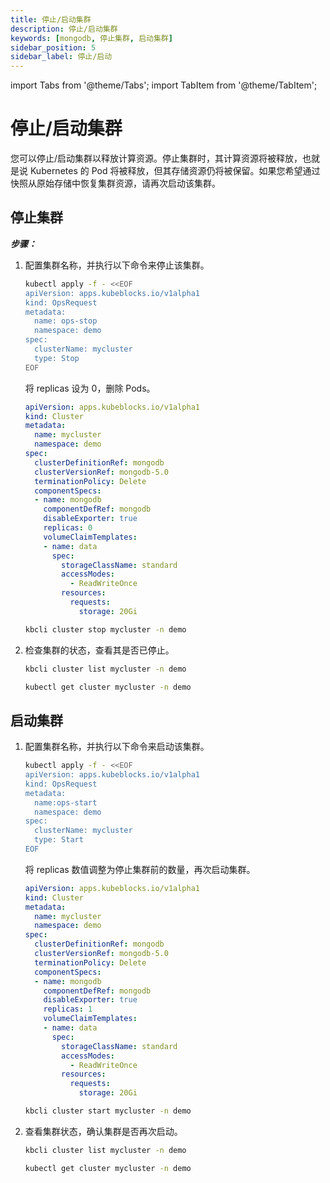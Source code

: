 ```yaml
---
title: 停止/启动集群
description: 停止/启动集群
keywords: [mongodb, 停止集群, 启动集群]
sidebar_position: 5
sidebar_label: 停止/启动
---
```


import Tabs from '@theme/Tabs';
import TabItem from '@theme/TabItem';

# 停止/启动集群

您可以停止/启动集群以释放计算资源。停止集群时，其计算资源将被释放，也就是说 Kubernetes 的 Pod 将被释放，但其存储资源仍将被保留。如果您希望通过快照从原始存储中恢复集群资源，请再次启动该集群。

## 停止集群

***步骤：***

1. 配置集群名称，并执行以下命令来停止该集群。

    <Tabs>

    <TabItem value="OpsRequest" label="OpsRequest" default>

    ```bash
    kubectl apply -f - <<EOF
    apiVersion: apps.kubeblocks.io/v1alpha1
    kind: OpsRequest
    metadata:
      name: ops-stop
      namespace: demo
    spec:
      clusterName: mycluster
      type: Stop
    EOF
    ```

    </TabItem>

    <TabItem value="编辑集群 YAML 文件" label="编辑集群 YAML 文件">

    将 replicas 设为 0，删除 Pods。

    ```yaml
    apiVersion: apps.kubeblocks.io/v1alpha1
    kind: Cluster
    metadata:
      name: mycluster
      namespace: demo
    spec:
      clusterDefinitionRef: mongodb
      clusterVersionRef: mongodb-5.0
      terminationPolicy: Delete
      componentSpecs:
      - name: mongodb
        componentDefRef: mongodb
        disableExporter: true  
        replicas: 0
        volumeClaimTemplates:
        - name: data
          spec:
            storageClassName: standard
            accessModes:
              - ReadWriteOnce
            resources:
              requests:
                storage: 20Gi
    ```

    </TabItem>

    <TabItem value="kbcli" label="kbcli">

    ```bash
    kbcli cluster stop mycluster -n demo
    ```

    </TabItem>

    </Tabs>

2. 检查集群的状态，查看其是否已停止。

    <Tabs>

    <TabItem value="kbcli" label="kbcli">

    ```bash
    kbcli cluster list mycluster -n demo
    ```

    </TabItem>

    <TabItem value="kubectl" label="kubectl" default>

    ```bash
    kubectl get cluster mycluster -n demo
    ```

    </TabItem>

    </Tabs>

## 启动集群
  
1. 配置集群名称，并执行以下命令来启动该集群。

    <Tabs>

    <TabItem value="OpsRequest" label="OpsRequest" default>

    ```bash
    kubectl apply -f - <<EOF
    apiVersion: apps.kubeblocks.io/v1alpha1
    kind: OpsRequest
    metadata:
      name:ops-start
      namespace: demo
    spec:
      clusterName: mycluster
      type: Start
    EOF 
    ```

    </TabItem>

    <TabItem value="编辑集群 YAML 文件" label="编辑集群 YAML 文件">

    将 replicas 数值调整为停止集群前的数量，再次启动集群。

    ```yaml
    apiVersion: apps.kubeblocks.io/v1alpha1
    kind: Cluster
    metadata:
      name: mycluster
      namespace: demo
    spec:
      clusterDefinitionRef: mongodb
      clusterVersionRef: mongodb-5.0
      terminationPolicy: Delete
      componentSpecs:
      - name: mongodb
        componentDefRef: mongodb
        disableExporter: true  
        replicas: 1
        volumeClaimTemplates:
        - name: data
          spec:
            storageClassName: standard
            accessModes:
              - ReadWriteOnce
            resources:
              requests:
                storage: 20Gi
    ```

    </TabItem>

    <TabItem value="kbcli" label="kbcli">

   ```bash
   kbcli cluster start mycluster -n demo
   ```

    </TabItem>

    </Tabs>

2. 查看集群状态，确认集群是否再次启动。

    <Tabs>

    <TabItem value="kbcli" label="kbcli">

    ```bash
    kbcli cluster list mycluster -n demo
    ```

    </TabItem>

    <TabItem value="kubectl" label="kubectl" default>

    ```bash
    kubectl get cluster mycluster -n demo
    ```

    </TabItem>

    </Tabs>
